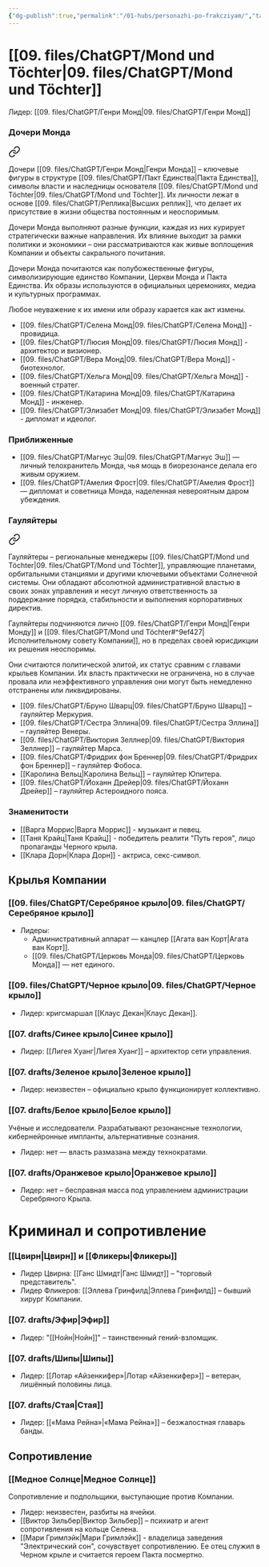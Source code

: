 ```yaml
---
{"dg-publish":true,"permalink":"/01-hubs/personazhi-po-frakcziyam/","tags":["хаб"]}
---
```


# [[09. files/ChatGPT/Mond und Töchter\|09. files/ChatGPT/Mond und Töchter]]
Лидер: [[09. files/ChatGPT/Генри Монд\|09. files/ChatGPT/Генри Монд]]
### Дочери Монда

<div class="transclusion internal-embed is-loaded"><a class="markdown-embed-link" href="/01-hubs/docheri-monda/" aria-label="Open link"><svg xmlns="http://www.w3.org/2000/svg" width="24" height="24" viewBox="0 0 24 24" fill="none" stroke="currentColor" stroke-width="2" stroke-linecap="round" stroke-linejoin="round" class="svg-icon lucide-link"><path d="M10 13a5 5 0 0 0 7.54.54l3-3a5 5 0 0 0-7.07-7.07l-1.72 1.71"></path><path d="M14 11a5 5 0 0 0-7.54-.54l-3 3a5 5 0 0 0 7.07 7.07l1.71-1.71"></path></svg></a><div class="markdown-embed">




Дочери [[09. files/ChatGPT/Генри Монд\|Генри Монда]] – ключевые фигуры в структуре [[09. files/ChatGPT/Пакт Единства\|Пакта Единства]], символы власти и наследницы основателя [[09. files/ChatGPT/Mond und Töchter\|09. files/ChatGPT/Mond und Töchter]]. Их личности лежат в основе [[09. files/ChatGPT/Реплика\|Высших реплик]], что делает их присутствие в жизни общества постоянным и неоспоримым.

Дочери Монда выполняют разные функции, каждая из них курирует стратегически важные направления. Их влияние выходит за рамки политики и экономики – они рассматриваются как живые воплощения Компании и объекты сакрального почитания.

Дочери Монда почитаются как полубожественные фигуры, символизирующие единство Компании, Церкви Монда и Пакта Единства. Их образы используются в официальных церемониях, медиа и культурных программах.

Любое неуважение к их имени или образу карается как акт измены.

- [[09. files/ChatGPT/Селена Монд\|09. files/ChatGPT/Селена Монд]] - провидица. 
- [[09. files/ChatGPT/Люсия Монд\|09. files/ChatGPT/Люсия Монд]] - архитектор и визионер.
- [[09. files/ChatGPT/Вера Монд\|09. files/ChatGPT/Вера Монд]] - биотехнолог.
- [[09. files/ChatGPT/Хельга Монд\|09. files/ChatGPT/Хельга Монд]] - военный стратег.
- [[09. files/ChatGPT/Катарина Монд\|09. files/ChatGPT/Катарина Монд]] - инженер.
- [[09. files/ChatGPT/Элизабет Монд\|09. files/ChatGPT/Элизабет Монд]] - дипломат и идеолог.



</div></div>

### Приближенные
- [[09. files/ChatGPT/Магнус Эш\|09. files/ChatGPT/Магнус Эш]] — личный телохранитель Монда, чья мощь в биорезонансе делала его живым оружием.  
- [[09. files/ChatGPT/Амелия Фрост\|09. files/ChatGPT/Амелия Фрост]]— дипломат и советница Монда, наделенная невероятным даром убеждения. 
### Гауляйтеры

<div class="transclusion internal-embed is-loaded"><a class="markdown-embed-link" href="/01-hubs/gaulyajtery/" aria-label="Open link"><svg xmlns="http://www.w3.org/2000/svg" width="24" height="24" viewBox="0 0 24 24" fill="none" stroke="currentColor" stroke-width="2" stroke-linecap="round" stroke-linejoin="round" class="svg-icon lucide-link"><path d="M10 13a5 5 0 0 0 7.54.54l3-3a5 5 0 0 0-7.07-7.07l-1.72 1.71"></path><path d="M14 11a5 5 0 0 0-7.54-.54l-3 3a5 5 0 0 0 7.07 7.07l1.71-1.71"></path></svg></a><div class="markdown-embed">




Гауляйтеры – региональные менеджеры [[09. files/ChatGPT/Mond und Töchter\|09. files/ChatGPT/Mond und Töchter]], управляющие планетами, орбитальными станциями и другими ключевыми объектами Солнечной системы. Они обладают абсолютной административной властью в своих зонах управления и несут личную ответственность за поддержание порядка, стабильности и выполнения корпоративных директив.

Гауляйтеры подчиняются лично [[09. files/ChatGPT/Генри Монд\|Генри Монду]] и [[09. files/ChatGPT/Mond und Töchter#^9ef427\|Исполнительному совету Компании]], но в пределах своей юрисдикции их решения неоспоримы.

Они считаются политической элитой, их статус сравним с главами крыльев Компании. Их власть практически не ограничена, но в случае провала или неэффективного управления они могут быть немедленно отстранены или ликвидированы.

- [[09. files/ChatGPT/Бруно Шварц\|09. files/ChatGPT/Бруно Шварц]] – гауляйтер Меркурия.
- [[09. files/ChatGPT/Сестра Эллина\|09. files/ChatGPT/Сестра Эллина]] – гауляйтер Венеры.
- [[09. files/ChatGPT/Виктория Зеллнер\|09. files/ChatGPT/Виктория Зеллнер]] – гауляйтер Марса.
- [[09. files/ChatGPT/Фридрих фон Бреннер\|09. files/ChatGPT/Фридрих фон Бреннер]] – гауляйтер Фобоса.
- [[Каролина Вельц\|Каролина Вельц]] – гауляйтер Юпитера.
- [[09. files/ChatGPT/Йоханн Дрейер\|09. files/ChatGPT/Йоханн Дрейер]] – гауляйтер Астероидного пояса.

</div></div>


### Знаменитости
- [[Варга Моррис\|Варга Моррис]] - музыкант и певец. 
- [[Таня Крайц\|Таня Крайц]] - победитель реалити "Путь героя", лицо пропаганды Черного крыла. 
- [[Клара Дорн\|Клара Дорн]] - актриса, секс-символ.
## Крылья Компании
### [[09. files/ChatGPT/Серебряное крыло\|09. files/ChatGPT/Серебряное крыло]] 
- Лидеры:
	- Административный аппарат — канцлер [[Агата ван Корт\|Агата ван Корт]].
	- [[09. files/ChatGPT/Церковь Монда\|09. files/ChatGPT/Церковь Монда]] — нет единого. 
### [[09. files/ChatGPT/Черное крыло\|09. files/ChatGPT/Черное крыло]]
- Лидер: кригсмаршал [[Клаус Декан\|Клаус Декан]].
### [[07. drafts/Синее крыло\|Синее крыло]]
- Лидер: [[Лигея Хуанг\|Лигея Хуанг]] – архитектор сети управления.
### [[07. drafts/Зеленое крыло\|Зеленое крыло]] 
- Лидер: неизвестен – официально крыло функционирует коллективно.
### [[07. drafts/Белое крыло\|Белое крыло]] 
Учёные и исследователи. Разрабатывают резонансные технологии, кибернейронные импланты, альтернативные сознания.
- Лидер: нет — власть размазана между технократами.
### [[07. drafts/Оранжевое крыло\|Оранжевое крыло]]
- Лидер: нет – бесправная масса под управлением администрации Серебряного Крыла.
# Криминал и сопротивление
### [[Цвирн\|Цвирн]] и [[Фликеры\|Фликеры]]
- Лидер Цвирна: [[Ганс Шмидт\|Ганс Шмидт]] – "торговый представитель".
- Лидер Фликеров: [[Эллева Гринфилд\|Эллева Гринфилд]] – бывший хирург Компании.
### [[07. drafts/Эфир\|Эфир]]
- Лидер: "[[Нойн\|Нойн]]" – таинственный гений-взломщик.
### [[07. drafts/Шипы\|Шипы]]
- Лидер: [[Лотар «Айзенкифер»\|Лотар «Айзенкифер»]] – ветеран, лишённый половины лица.
### [[07. drafts/Стая\|Стая]]
- Лидер: [[«Мама Рейна»\|«Мама Рейна»]] – безжалостная главарь банды.
## Сопротивление
### [[Медное Солнце\|Медное Солнце]]
Сопротивление и подпольщики, выступающие против Компании.
- Лидер: неизвестен, разбиты на ячейки.
- [[Виктор Зильбер\|Виктор Зильбер]] – психиатр и агент сопротивления на кольце Селена.
- [[Мари Гримлэйк\|Мари Гримлэйк]] - владелица заведения "Электрический сон", сочувствует сопротивлению. Ее отец служил в Черном крыле и считается героем Пакта посмертно. 



